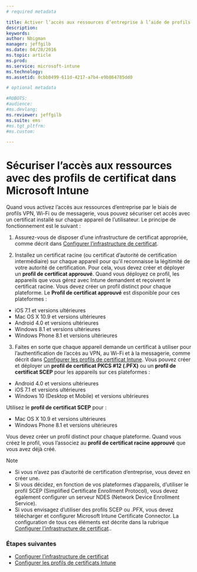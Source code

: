 ```yaml
---
# required metadata

title: Activer l’accès aux ressources d’entreprise à l’aide de profils de certificat avec Microsoft Intune | Microsoft Intune
description:
keywords:
author: Nbigman
manager: jeffgilb
ms.date: 04/28/2016
ms.topic: article
ms.prod:
ms.service: microsoft-intune
ms.technology:
ms.assetid: 8cbb8499-611d-4217-a7b4-e9b864785dd0

# optional metadata

#ROBOTS:
#audience:
#ms.devlang:
ms.reviewer: jeffgilb
ms.suite: ems
#ms.tgt_pltfrm:
#ms.custom:

---
```


# Sécuriser l’accès aux ressources avec des profils de certificat dans Microsoft Intune
Quand vous activez l’accès aux ressources d’entreprise par le biais de profils VPN, Wi-Fi ou de messagerie, vous pouvez sécuriser cet accès avec un certificat installé sur chaque appareil de l’utilisateur. Le principe de fonctionnement est le suivant :

1. Assurez-vous de disposer d’une infrastructure de certificat appropriée, comme décrit dans [Configurer l’infrastructure de certificat](configure-certificate-infrastructure.md).

2. Installez un certificat racine (ou certificat d’autorité de certification intermédiaire) sur chaque appareil pour qu’il reconnaisse la légitimité de votre autorité de certification. Pour cela, vous devez créer et déployer un **profil de certificat approuvé**. Quand vous déployez ce profil, les appareils que vous gérez avec Intune demandent et reçoivent le certificat racine. Vous devez créer un profil distinct pour chaque plateforme. Le **Profil de certificat approuvé** est disponible pour ces plateformes :
 -  iOS 7.1 et versions ultérieures
 -  Mac OS X 10.9 et versions ultérieures
 -  Android 4.0 et versions ultérieures
 -  Windows 8.1 et versions ultérieures
 -  Windows Phone 8.1 et versions ultérieures

3. Faites en sorte que chaque appareil demande un certificat à utiliser pour l’authentification de l’accès au VPN, au Wi-Fi et à la messagerie, comme décrit dans [Configurer les profils de certificat Intune](configure-intune-certificate-profiles.md). Vous pouvez créer et déployer un **profil de certificat PKCS #12 (.PFX)** ou un **profil de certificat SCEP** pour les appareils sur ces plateformes :
 
-  Android 4.0 et versions ultérieures
-  iOS 7.1 et versions ultérieures
-  Windows 10 (Desktop et Mobile) et versions ultérieures 

Utilisez le **profil de certificat SCEP** pour :
-   Mac OS X 10.9 et versions ultérieures
-   Windows Phone 8.1 et versions ultérieures

Vous devez créer un profil distinct pour chaque plateforme. Quand vous créez le profil, vous l’associez au **profil de certificat racine approuvé** que vous avez déjà créé.

> [!NOTE]           
> -    Si vous n’avez pas d’autorité de certification d’entreprise, vous devez en créer une. 
>- Si vous décidez, en fonction de vos plateformes d’appareils, d’utiliser le profil SCEP (Simplified Certificate Enrollment Protocol), vous devez également configurer un serveur NDES (Network Device Enrollment Service).
>-  Si vous envisagez d’utiliser des profils SCEP ou .PFX, vous devez télécharger et configurer Microsoft Intune Certificate Connector.
> La configuration de tous ces éléments est décrite dans la rubrique [Configurer l’infrastructure de certificat](configure-certificate-infrastructure.md)..

### Étapes suivantes
- [Configurer l’infrastructure de certificat](configure-certificate-infrastructure.md)
- [Configurer les profils de certificats Intune](configure-intune-certificate-profiles.md)



<!--HONumber=May16_HO1-->


